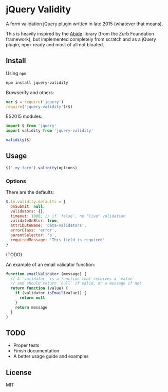 # jQuery Validity

A form validation jQuery plugin written in late 2015 (whatever that means).

This is heavily inspired by the [Abide](http://foundation.zurb.com/docs/components/abide.html) library (from the Zurb Foundation framework), but implemented completely from scratch and as a jQuery plugin, npm-ready and most of all not bloated.

## Install

Using `npm`:

```bash
npm install jquery-validity
```

Browserify and others:

```js
var $ = require('jquery')
require('jquery-validity')($)
```

ES2015 modules:

```js
import $ from 'jquery'
import validity from 'jquery-validity'

validity($)
```

## Usage

```js
$('.my-form').validity(options)
```

### Options

There are the defaults:

```js
$.fn.validity.defaults = {
  onSubmit: null,
  validators: {},
  timeout: 1000, // if `false`, no "live" validation
  validateOnBlur: true,
  attributeName: 'data-validators',
  errorClass: 'error',
  parentSelector: 'p',
  requiredMessage: 'This field is required'
}
```

(TODO)

An example of an email validator function:

```js
function emailValidator (message) {
  // A `validator` is a function that receives a `value`
  // and should return `null` if valid, or a message if not
  return function (value) {
    if (validator.isEmail(value)) {
      return null
    }
    return message
  }
}
```

## TODO

- Proper tests
- Finish documentation
- A better usage guide and examples

## License

MIT
